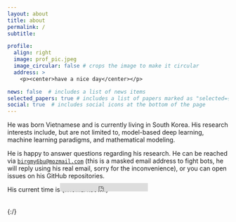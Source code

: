 ```yaml
---
layout: about
title: about
permalink: /
subtitle:

profile:
  align: right
  image: prof_pic.jpeg
  image_circular: false # crops the image to make it circular
  address: >
    <p><center>have a nice day</center></p>

news: false  # includes a list of news items
selected_papers: true # includes a list of papers marked as "selected={true}"
social: true  # includes social icons at the bottom of the page
---
```

He was born Vietnamese and is currently living in South Korea. His research interests include, but are not limited to, model-based deep learning, machine learning paradigms, and mathematical modeling.

He is happy to answer questions regarding his research. He can be reached via <a href="mailto:bikrgmky6buk@mozkmail.com" onmouseover="this.href=this.href.replace(/k/g,'');"><span style="unicode-bidi:bidi-override; direction: rtl;">`moc.liamzom@ub6ymgrib`</span></a> (this is a masked email address to fight bots, he will reply using his real email, sorry for the inconvenience), or you can open issues on his GitHub repositories.

His current time is {::nomarkdown} <div id="contentframe" style="position:relative; top: -37px; left: 120px;"> <iframe src="https://free.timeanddate.com/clock/i9jn8oyx/n235/fc90f/tct/pct/tt0/tw0/tm1/ts1/ta1/tb2" frameborder="0" width="200" height="19" allowtransparency="true"></iframe></div> {:/}
